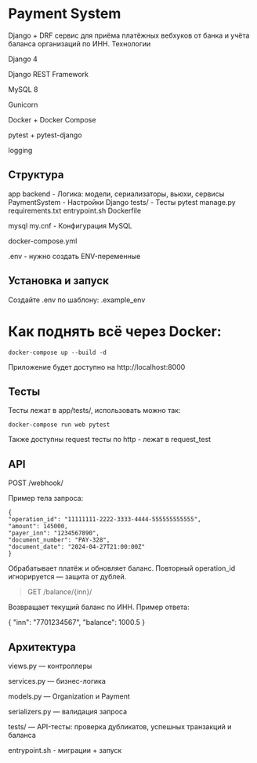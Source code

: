 # Payment System

Django + DRF сервис для приёма платёжных вебхуков от банка и учёта баланса организаций по ИНН.
Технологии

Django 4

Django REST Framework

MySQL 8

Gunicorn

Docker + Docker Compose

pytest + pytest-django

logging
## Структура

app
  backend - Логика: модели, сериализаторы, вьюхи, сервисы
  PaymentSystem - Настройки Django
  tests/  - Тесты pytest
  manage.py
  requirements.txt
  entrypoint.sh
  Dockerfile

mysql
  my.cnf - Конфигурация MySQL

docker-compose.yml

.env - нужно создать ENV-переменные

## Установка и запуск

Создайте .env по шаблону: .example_env
# Как поднять всё через Docker:

`docker-compose up --build -d`

Приложение будет доступно на http://localhost:8000

## Тесты

Тесты лежат в app/tests/, использовать можно так:

`docker-compose run web pytest`

Также доступны request тесты по http - лежат в request_test

## API

POST /webhook/

Пример тела запроса:

```
{
"operation_id": "11111111-2222-3333-4444-555555555555",
"amount": 145000,
"payer_inn": "1234567890",
"document_number": "PAY-328",
"document_date": "2024-04-27T21:00:00Z"
}
```
Обрабатывает платёж и обновляет баланс. Повторный operation_id игнорируется — защита от дублей.

> GET /balance/{inn}/

Возвращает текущий баланс по ИНН. Пример ответа:

{
"inn": "7701234567",
"balance": 1000.5
}
## Архитектура

views.py — контроллеры

services.py — бизнес-логика

models.py — Organization и Payment

serializers.py — валидация запроса

tests/ — API-тесты: проверка дубликатов, успешных транзакций и баланса

entrypoint.sh - миграции + запуск
